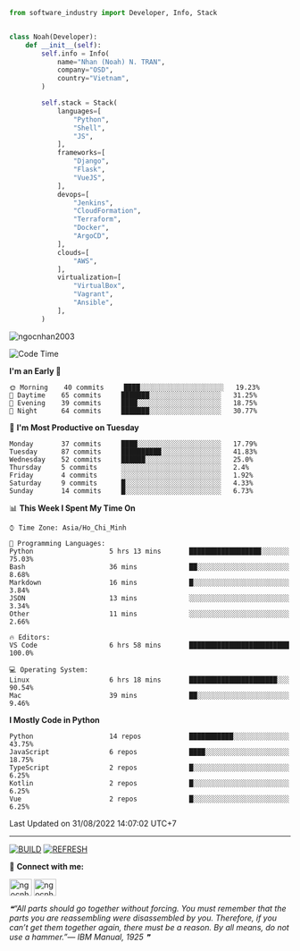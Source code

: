 ```python
from software_industry import Developer, Info, Stack


class Noah(Developer):
    def __init__(self):
        self.info = Info(
            name="Nhan (Noah) N. TRAN",
            company="OSD",
            country="Vietnam",
        )

        self.stack = Stack(
            languages=[
                "Python",
                "Shell",
                "JS",
            ],
            frameworks=[
                "Django",
                "Flask",
                "VueJS",
            ],
            devops=[
                "Jenkins",
                "CloudFormation",
                "Terraform",
                "Docker",
                "ArgoCD",
            ],
            clouds=[
                "AWS",
            ],
            virtualization=[
                "VirtualBox",
                "Vagrant",
                "Ansible",
            ],
        )
```
<img src="https://komarev.com/ghpvc/?username=ngocnhan2003&label=Profile%20views&color=0e75b6&style=flat" alt="ngocnhan2003" /> 

<!--START_SECTION:waka-->
![Code Time](http://img.shields.io/badge/Code%20Time-478%20hrs%2041%20mins-blue)

**I'm an Early 🐤** 

```text
🌞 Morning    40 commits     ████░░░░░░░░░░░░░░░░░░░░░   19.23% 
🌆 Daytime    65 commits     ███████░░░░░░░░░░░░░░░░░░   31.25% 
🌃 Evening    39 commits     ████░░░░░░░░░░░░░░░░░░░░░   18.75% 
🌙 Night      64 commits     ███████░░░░░░░░░░░░░░░░░░   30.77%

```
📅 **I'm Most Productive on Tuesday** 

```text
Monday       37 commits     ████░░░░░░░░░░░░░░░░░░░░░   17.79% 
Tuesday      87 commits     ██████████░░░░░░░░░░░░░░░   41.83% 
Wednesday    52 commits     ██████░░░░░░░░░░░░░░░░░░░   25.0% 
Thursday     5 commits      ░░░░░░░░░░░░░░░░░░░░░░░░░   2.4% 
Friday       4 commits      ░░░░░░░░░░░░░░░░░░░░░░░░░   1.92% 
Saturday     9 commits      █░░░░░░░░░░░░░░░░░░░░░░░░   4.33% 
Sunday       14 commits     █░░░░░░░░░░░░░░░░░░░░░░░░   6.73%

```


📊 **This Week I Spent My Time On** 

```text
⌚︎ Time Zone: Asia/Ho_Chi_Minh

💬 Programming Languages: 
Python                   5 hrs 13 mins       ██████████████████░░░░░░░   75.03% 
Bash                     36 mins             ██░░░░░░░░░░░░░░░░░░░░░░░   8.68% 
Markdown                 16 mins             █░░░░░░░░░░░░░░░░░░░░░░░░   3.84% 
JSON                     13 mins             ░░░░░░░░░░░░░░░░░░░░░░░░░   3.34% 
Other                    11 mins             ░░░░░░░░░░░░░░░░░░░░░░░░░   2.66%

🔥 Editors: 
VS Code                  6 hrs 58 mins       █████████████████████████   100.0%

💻 Operating System: 
Linux                    6 hrs 18 mins       ██████████████████████░░░   90.54% 
Mac                      39 mins             ██░░░░░░░░░░░░░░░░░░░░░░░   9.46%

```

**I Mostly Code in Python** 

```text
Python                   14 repos            ███████████░░░░░░░░░░░░░░   43.75% 
JavaScript               6 repos             ████░░░░░░░░░░░░░░░░░░░░░   18.75% 
TypeScript               2 repos             █░░░░░░░░░░░░░░░░░░░░░░░░   6.25% 
Kotlin                   2 repos             █░░░░░░░░░░░░░░░░░░░░░░░░   6.25% 
Vue                      2 repos             █░░░░░░░░░░░░░░░░░░░░░░░░   6.25%

```



 Last Updated on 31/08/2022 14:07:02 UTC+7
<!--END_SECTION:waka-->

<hr>

[![BUILD](https://github.com/ngocnhan2003/ngocnhan2003/actions/workflows/001_build.yml/badge.svg)](https://github.com/ngocnhan2003/ngocnhan2003/actions/workflows/001_build.yml)
[![REFRESH](https://github.com/ngocnhan2003/ngocnhan2003/actions/workflows/002_refresh.yml/badge.svg)](https://github.com/ngocnhan2003/ngocnhan2003/actions/workflows/002_refresh.yml)

🔗 **Connect with me:**

<a href="https://linkedin.com/in/ngocnhan2003" target="blank"><img align="center" src="https://raw.githubusercontent.com/rahuldkjain/github-profile-readme-generator/master/src/images/icons/Social/linked-in-alt.svg" alt="ngocnhan2003" height="30" width="40" /></a>
<a href="https://instagram.com/ngocnhan2003" target="blank"><img align="center" src="https://raw.githubusercontent.com/rahuldkjain/github-profile-readme-generator/master/src/images/icons/Social/instagram.svg" alt="ngocnhan2003" height="30" width="40" /></a>


<!--STARTS_HERE_QUOTE_README-->
<i>❝“All parts should go together without forcing.  You must remember that the parts you are reassembling were disassembled by you.  Therefore, if you can’t get them together again, there must be a reason.  By all means, do not use a hammer.”— IBM Manual, 1925  ❞</i>
<!--ENDS_HERE_QUOTE_README-->